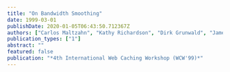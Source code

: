 ```yaml
---
title: "On Bandwidth Smoothing"
date: 1999-03-01
publishDate: 2020-01-05T06:43:50.712367Z
authors: ["Carlos Maltzahn", "Kathy Richardson", "Dirk Grunwald", "James Martin"]
publication_types: ["1"]
abstract: ""
featured: false
publication: "*4th International Web Caching Workshop (WCW'99)*"
---
```


